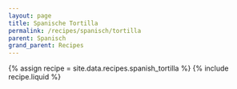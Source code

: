 ```yaml
---
layout: page
title: Spanische Tortilla
permalink: /recipes/spanisch/tortilla
parent: Spanisch
grand_parent: Recipes
---
```

{% assign recipe = site.data.recipes.spanish_tortilla %}
{% include recipe.liquid %}